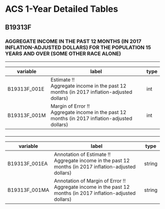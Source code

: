 # ACS 1-Year Detailed Tables

## B19313F

### AGGREGATE INCOME IN THE PAST 12 MONTHS (IN 2017 INFLATION-ADJUSTED DOLLARS) FOR THE POPULATION 15 YEARS AND OVER (SOME OTHER RACE ALONE)

___

| variable | label | type |
| ----- | ----- | ----- |
| B19313F_001E | Estimate !!<br>Aggregate income in the past 12 months (in 2017 inflation-adjusted dollars) | int |
| B19313F_001M | Margin of Error !!<br>Aggregate income in the past 12 months (in 2017 inflation-adjusted dollars) | int |
### 

___

| variable | label | type |
| ----- | ----- | ----- |
| B19313F_001EA | Annotation of Estimate !!<br>Aggregate income in the past 12 months (in 2017 inflation-adjusted dollars) | string |
| B19313F_001MA | Annotation of Margin of Error !!<br>Aggregate income in the past 12 months (in 2017 inflation-adjusted dollars) | string |

